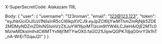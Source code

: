 X-SuperSecretCode: Alakazam 118;

Body: 
{
    "user": {
        "username": "123roman",
        "email": "123@123.123",
        "token": "eyJhbGciOiJIUzI1NiIsInR5cCI6IkpXVCJ9.eyJpZCI6IjYwMThmZmRjNjk5ZDE2MDMyNDZmZDhiNSIsInVzZXJuYW1lIjoiMTIzcm9tYW4iLCJleHAiOjE2MTc0MzIwMDksImlhdCI6MTYxMjI1MTYwOX0.faGO21UipwQGPK7djqG0nrY3k1hT_nA-WrErTGqaJ2I"
    }
}
